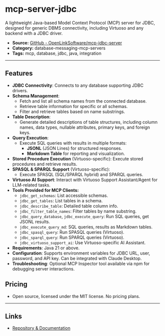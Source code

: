 # mcp-server-jdbc

A lightweight Java-based Model Context Protocol (MCP) server for JDBC, designed for generic DBMS connectivity, including Virtuoso and any backend with a JDBC driver.

- **Source:** [GitHub - OpenLinkSoftware/mcp-jdbc-server](https://github.com/OpenLinkSoftware/mcp-jdbc-server)
- **Category:** database-messaging-mcp-servers
- **Tags:** mcp, database, jdbc, java, integration

---

## Features

- **JDBC Connectivity**: Connects to any database supporting JDBC drivers.
- **Schema Management**:
  - Fetch and list all schema names from the connected database.
  - Retrieve table information for specific or all schemas.
  - Filter and retrieve tables based on name substrings.
- **Table Description**:
  - Generate detailed descriptions of table structures, including column names, data types, nullable attributes, primary keys, and foreign keys.
- **Query Execution**:
  - Execute SQL queries with results in multiple formats:
    - **JSONL** (JSON Lines) for structured responses.
    - **Markdown Table** for reporting and visualization.
- **Stored Procedure Execution** (Virtuoso-specific): Execute stored procedures and retrieve results.
- **SPASQL & SPARQL Support** (Virtuoso-specific):
  - Execute SPASQL (SQL/SPARQL hybrid) and SPARQL queries.
- **Virtuoso AI Support**: Interact with Virtuoso Support Assistant/Agent for LLM-related tasks.
- **Tools Provided for MCP Clients:**
  - `jdbc_get_schemas`: List accessible schemas.
  - `jdbc_get_tables`: List tables in a schema.
  - `jdbc_describe_table`: Detailed table column info.
  - `jdbc_filter_table_names`: Filter tables by name substring.
  - `jdbc_query_database`, `jdbc_execute_query`: Run SQL queries, get JSONL results.
  - `jdbc_execute_query_md`: SQL queries, results as Markdown tables.
  - `jdbc_spasql_query`: Run SPASQL queries (Virtuoso).
  - `jdbc_sparql_query`: Run SPARQL queries (Virtuoso).
  - `jdbc_virtuoso_support_ai`: Use Virtuoso-specific AI Assistant.
- **Requirements**: Java 21 or above.
- **Configuration**: Supports environment variables for JDBC URL, user, password, and API key. Can be integrated with Claude Desktop.
- **Troubleshooting**: Optional MCP Inspector tool available via npm for debugging server interactions.

## Pricing

- Open source, licensed under the MIT license. No pricing plans.

---

## Links
- [Repository & Documentation](https://github.com/OpenLinkSoftware/mcp-jdbc-server)